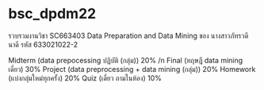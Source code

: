 # bsc_dpdm22
รวบรวมงานวิชา  SC663403 Data Preparation and Data Mining ของ นางสาวภัทรวดี นาดี รหัส 633021022-2 

Midterm (data prepocessing ปฏิบัติ (กลุ่ม))            20% /n Final (ทฤษฎี data mining เดี่ยว)                     30%
Project (data preprocessing + data mining (กลุ่ม))  20%
Homework (แบ่งกลุ่มใหม่ทุกครั้ง)                         20%
Quiz (เดี่ยว ถามในห้อง)                               10%
